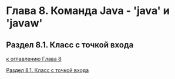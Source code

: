 # Глава 8. Команда Java - 'java' и 'javaw'

## Раздел 8.1. Класс с точкой входа



[к оглавлению Глава 8](#глава-8-команда-java---java-и-javaw)

[Раздел 8.1. Класс с точкой входа](#раздел-81-класс-с-точкой-входа)